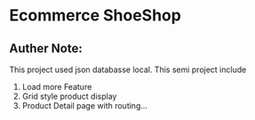 # Ecommerce ShoeShop

## Auther Note:
This project used json databasse local. This semi project include 
1. Load more Feature
2. Grid style product display
3. Product Detail page with routing...
